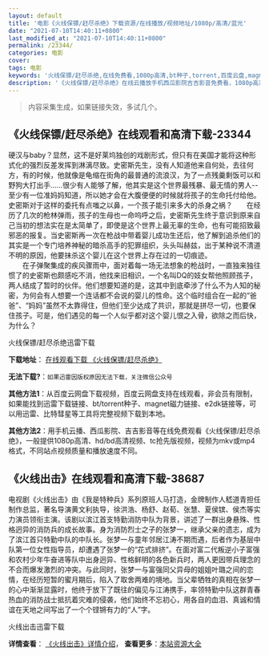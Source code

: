 ```yaml
---
layout: default
title: '电影《火线保镖/赶尽杀绝》下载资源/在线播放/视频地址/1080p/高清/蓝光'
date: "2021-07-10T14:40:11+0800"
last_modified_at: "2021-07-10T14:40:11+0800"
permalink: /23344/
categories: 电影
cover:
tags: 电影
keywords: '火线保镖/赶尽杀绝,在线免费看,1080p高清,bt种子,torrent,百度云盘,magnet,磁力链,迅雷下载资源'
description: '《火线保镖/赶尽杀绝》在线云播放手机西瓜影院吉吉影音免费看，1080p高清bd/hd未删减完整版和tc抢先枪版，mkv/mp4格式，附带bt/torrent种子、magnet/磁力链、百度云盘、网盘资源迅雷下载链接'
---
```


>内容采集生成，如果链接失效，多试几个。


## 《火线保镖/赶尽杀绝》在线观看和高清下载-23344

硬汉与baby？显然，这不是好莱坞独创的戏剧形式，但只有在美国才能将这种形式化的强烈反差发挥到淋漓尽致。史密斯先生，没有人知道他来自何处，去往何方，有的时候，他就像是龟缩在街角的最普通的流浪汉，为了一点残羹剩饭可以和野狗大打出手……很少有人能够了解，他其实是这个世界最残暴、最无情的男人--至少有一位准妈妈知道，所以她才会在大腹便便的时候就将孩子的生命托付给他。史密斯对于这样的委托有点嗤之以鼻，一个孩子能引来多大的杀身之祸？　　在经历了几次的枪林弹雨，孩子的生母也一命呜呼之后，史密斯先生终于意识到原来自己当初的想法实在是太简单了，即使是这个世界上最无辜的生命，也有可能招致最邪恶的报复。当史密斯再一次在枪战中带着婴儿成功生还后，他了解到追杀他们的其实是一个专门培养神秘的暗杀高手的犯罪组织，头头叫赫兹，出于某种说不清道不明的原因，他要抹杀这个婴儿在这个世界上存在过的一切痕迹。<br />　　在子弹聚集成的疾风骤雨中，面对着每一场无法想象的枪战时，一直独来独往惯了的史密斯也颇感吃不消，他找来旧相识，一个名叫DQ的妓女帮他照顾孩子，两人结成了暂时的伙伴。他们想要知道的是，这其中到底牵涉了什么不为人知的秘密，为何会有人想要一个连话都不会说的婴儿的性命。这个临时组合在一起的“爸爸”、&ldquo;妈妈”虽然不太靠得住，但他们至少达成了共识，那就是拼尽一切，也要保住孩子。可是，他们遇见的每一个人似乎都对这个婴儿恨之入骨，欲除之而后快，为什么？


火线保镖/赶尽杀绝迅雷下载

**下载地址**： [在线观看下载 《火线保镖/赶尽杀绝》](https://www.993dy.com//vod-detail-id-24894.html) 


**无法下载?**：`如果迅雷因版权原因无法下载，关注微信公众号 `

**其他方法1**：从百度云网盘下载视频，百度云网盘支持在线观看，非会员有限制，如果能找到迅雷下载链接、bt/torrent种子、magnet磁力链接、e2dk链接等，可以用迅雷、比特彗星等工具将完整视频下载到本地。

**其他方法2**：用手机云播、西瓜影院、吉吉影音等在线免费观看《火线保镖/赶尽杀绝》，一般提供1080p高清、hd/bd高清视频、tc抢先版视频，视频为mkv或mp4格式，不同站点视频质量和播放速度不同。


## 《火线出击》在线观看和高清下载-38687

电视剧《火线出击》由《我是特种兵》系列原班人马打造，金牌制作人嵇道青担任制作总监，著名导演黄文利执导，徐洪浩、杨舒、赵荀、张慧、夏侯镔、侯杰等实力演员领衔主演。该剧以滨江首支特勤消防中队为背景，讲述了一群出身悬殊、性格迥异的消防兵的成长故事。身为消防烈士之子的张梦一，继承父亲的遗志，成为了滨江首只特勤中队的中队长。张梦一与童年邻居江涛不期而遇，后者作为基层中队第一位女性指导员，却遭遇了张梦一的“花式排挤”。在面对富二代叛逆小子富强和农村少年牛奋进等队中出身迥异、性格鲜明的各色新兵时，两人更因带兵理念的不合而爆发激烈的冲突。与此同时，张梦一与富强同父异母的姐姐叶璐之间的恋情，在经历短暂的蜜月期后，陷入了取舍两难的境地。当父辈牺牲的真相在张梦一的心中渐渐显露时，他终于放下了既往的偏见与江涛携手，率领特勤中队这群青春热血的消防战士抵抗着灾难的侵袭，他们始终不忘初心，用各自的血泪、真诚和情谊在天地之间写出了一个个铿锵有力的“人”字。


火线出击迅雷下载

**详情查看**： [《火线出击》详情介绍](/movie/38687/)， **查看更多**：[本站资源大全](/movie/t/all/)

